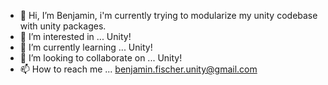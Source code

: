 - 👋 Hi, I’m Benjamin, i'm currently trying to modularize my unity codebase with unity packages.
- 👀 I’m interested in ... Unity!
- 🌱 I’m currently learning ... Unity!
- 💞️ I’m looking to collaborate on ... Unity!
- 📫 How to reach me ... benjamin.fischer.unity@gmail.com

<!---
benjamin-unity-packages/benjamin-unity-packages is a ✨ special ✨ repository because its `README.md` (this file) appears on your GitHub profile.
You can click the Preview link to take a look at your changes.
--->
